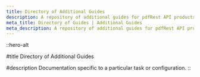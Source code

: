 ```yaml
---
title: Directory of Additional Guides
description: A repository of additional guides for pdfRest API products.
meta_title: Directory of Guides | Additional Guides
meta_description: A repository of additional guides for pdfRest API products.
---
```


::hero-alt

#title
Directory of Additional Guides

#description
Documentation specific to a particular task or configuration.
::
